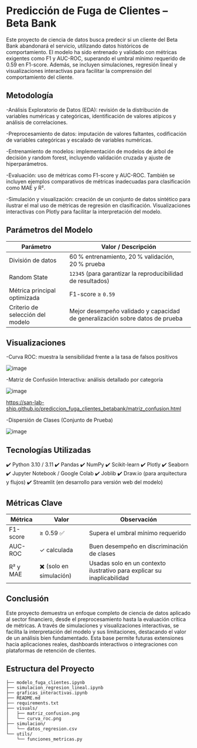 # Predicción de Fuga de Clientes – Beta Bank

Este proyecto de ciencia de datos busca predecir si un cliente del Beta Bank abandonará el servicio, utilizando datos históricos de comportamiento. El modelo ha sido entrenado y validado con métricas exigentes como F1 y AUC-ROC, superando el umbral mínimo requerido de 0.59 en F1-score. Además, se incluyen simulaciones, regresión lineal y visualizaciones interactivas para facilitar la comprensión del comportamiento del cliente.

## Metodología

-Análisis Exploratorio de Datos (EDA): revisión de la distribución de variables numéricas y categóricas, identificación de valores atípicos y análisis de correlaciones.

-Preprocesamiento de datos: imputación de valores faltantes, codificación de variables categóricas y escalado de variables numéricas.

-Entrenamiento de modelos: implementación de modelos de árbol de decisión y random forest, incluyendo validación cruzada y ajuste de hiperparámetros.

-Evaluación: uso de métricas como F1-score y AUC-ROC. También se incluyen ejemplos comparativos de métricas inadecuadas para clasificación como MAE y R².

-Simulación y visualización: creación de un conjunto de datos sintético para ilustrar el mal uso de métricas de regresión en clasificación. Visualizaciones interactivas con Plotly para facilitar la interpretación del modelo.


## Parámetros del Modelo

| Parámetro                        | Valor / Descripción                                                          |
| -------------------------------- | ---------------------------------------------------------------------------- |
| División de datos                | 60 % entrenamiento, 20 % validación, 20 % prueba                             |
| Random State                     | `12345` (para garantizar la reproducibilidad de resultados)                  |
| Métrica principal optimizada     | F1-score ≥ `0.59`                                                            |
| Criterio de selección del modelo | Mejor desempeño validado y capacidad de generalización sobre datos de prueba |


## Visualizaciones

-Curva ROC: muestra la sensibilidad frente a la tasa de falsos positivos

![image](https://github.com/user-attachments/assets/8f3f189e-21e5-4059-9db8-2101c9be8329)


-Matriz de Confusión Interactiva: análisis detallado por categoría

![image](https://github.com/user-attachments/assets/8c94b20c-eae9-4d91-a17a-0ae8cfae74ba)



https://san-lab-ship.github.io/prediccion_fuga_clientes_betabank/matriz_confusion.html

-Dispersión de Clases (Conjunto de Prueba)

![image](https://github.com/user-attachments/assets/bd2b1895-30e6-434e-8a0a-3785bfad0340)


## Tecnologías Utilizadas

✔️ Python 3.10 / 3.11
✔️ Pandas
✔️ NumPy
✔️ Scikit-learn
✔️ Plotly
✔️ Seaborn
✔️ Jupyter Notebook / Google Colab
✔️ Joblib
✔️ Draw.io (para arquitectura y flujos)
✔️ Streamlit (en desarrollo para versión web del modelo)


## Métricas Clave

| Métrica  | Valor                   | Observación                                                             |
| -------- | ----------------------- | ----------------------------------------------------------------------- |
| F1-score | ≥ 0.59 ✅               | Supera el umbral mínimo requerido                                       |
| AUC-ROC  | ✓ calculada             | Buen desempeño en discriminación de clases                              |
| R² y MAE | ✖️ (solo en simulación) | Usadas solo en un contexto ilustrativo para explicar su inaplicabilidad |


## Conclusión

Este proyecto demuestra un enfoque completo de ciencia de datos aplicado al sector financiero, desde el preprocesamiento hasta la evaluación crítica de métricas. A través de simulaciones y visualizaciones interactivas, se facilita la interpretación del modelo y sus limitaciones, destacando el valor de un análisis bien fundamentado. Esta base permite futuras extensiones hacia aplicaciones reales, dashboards interactivos o integraciones con plataformas de retención de clientes.

## Estructura del Proyecto
```
├── modelo_fuga_clientes.ipynb
├── simulacion_regresion_lineal.ipynb
├── graficas_interactivas.ipynb
├── README.md
├── requirements.txt
├── visuals/
│   ├── matriz_confusion.png
│   └── curva_roc.png
├── simulacion/
│   └── datos_regresion.csv
└── utils/
    └── funciones_metricas.py
